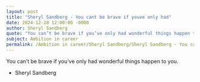 ```yaml
---
layout: post
title: "Sheryl Sandberg - You cant be brave if youve only had"
date: 2024-12-28 12:00:00 -0000
author: Sheryl Sandberg
quote: "You can’t be brave if you’ve only had wonderful things happen to you."
subject: Ambition in career
permalink: /Ambition in career/Sheryl Sandberg/Sheryl Sandberg - You cant be brave if youve only had
---
```


You can’t be brave if you’ve only had wonderful things happen to you.

- Sheryl Sandberg

